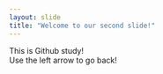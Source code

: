 ```yaml
---
layout: slide
title: "Welcome to our second slide!"
---
```

This is Github study! <br>
Use the left arrow to go back!
